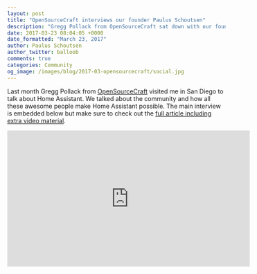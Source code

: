 ```yaml
---
layout: post
title: "OpenSourceCraft interviews our founder Paulus Schoutsen"
description: "Gregg Pollack from OpenSourceCraft sat down with our founder Paulus Schoutsen to talk about community building."
date: 2017-03-23 08:04:05 +0000
date_formatted: "March 23, 2017"
author: Paulus Schoutsen
author_twitter: balloob
comments: true
categories: Community
og_image: /images/blog/2017-03-opensourcecraft/social.jpg
---
```


Last month Gregg Pollack from [OpenSourceCraft] visited me in San Diego to talk about Home Assistant. We talked about the community and how all these awesome people make Home Assistant possible. The main interview is embedded below but make sure to check out the [full article including extra video material][article].

<div class="videoWrapper">
  <iframe width="560" height="315" src="https://www.youtube.com/embed/osq_2-Qlan0" frameborder="0" allowfullscreen=""></iframe>
</div>

[OpenSourceCraft]: http://codepop.com/open-sourcecraft
[article]: http://codepop.com/open-sourcecraft/episodes/paulus-schoutsen/
